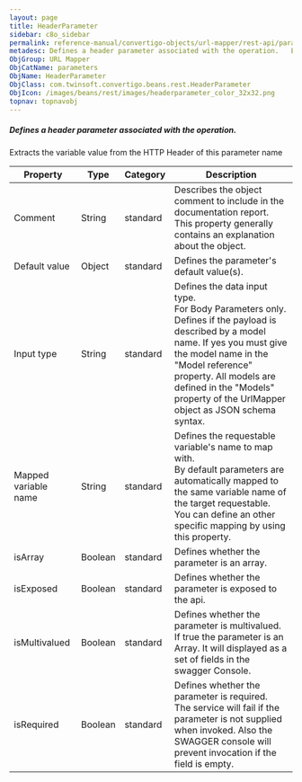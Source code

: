 ```yaml
---
layout: page
title: HeaderParameter
sidebar: c8o_sidebar
permalink: reference-manual/convertigo-objects/url-mapper/rest-api/parameters/headerparameter/
metadesc: Defines a header parameter associated with the operation.   Extracts the variable value from the HTTP Header of this parameter name
ObjGroup: URL Mapper
ObjCatName: parameters
ObjName: HeaderParameter
ObjClass: com.twinsoft.convertigo.beans.rest.HeaderParameter
ObjIcon: /images/beans/rest/images/headerparameter_color_32x32.png
topnav: topnavobj
---
```

##### Defines a header parameter associated with the operation. 

Extracts the variable value from the HTTP Header of this parameter name

Property | Type | Category | Description
--- | --- | --- | ---
Comment | String | standard | Describes the object comment to include in the documentation report.<br/>This property generally contains an explanation about the object.
Default value | Object | standard | Defines the parameter's default value(s).<br/>
Input type | String | standard | Defines the data input type.<br/>For Body Parameters only. Defines if the payload is described by a model name. If yes you must give the model name in the "Model reference" property. All models are defined in the "Models" property of the UrlMapper object as JSON schema syntax.
Mapped variable name | String | standard | Defines the requestable variable's name to map with.<br/>By default parameters are automatically mapped to the same variable name of the target requestable. You can define an other specific mapping by using this property.
isArray | Boolean | standard | Defines whether the parameter is an array.<br/>
isExposed | Boolean | standard | Defines whether the parameter is exposed to the api.<br/>
isMultivalued | Boolean | standard | Defines whether the parameter is multivalued.<br/>If true the parameter is an Array. It will displayed as a set of fields in the swagger Console.
isRequired | Boolean | standard | Defines whether the parameter is required.<br/>The service will fail if the parameter is not supplied when invoked. Also the SWAGGER console will prevent invocation if the field is empty.

